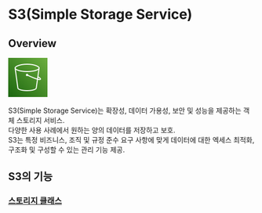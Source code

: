 # S3(Simple Storage Service)
## Overview
![S3](../../Images/Storage/S3/S3.png)

S3(Simple Storage Service)는 확장성, 데이터 가용성, 보안 및 성능을 제공하는 객체 스토리지 서비스. \
다양한 사용 사례에서 원하는 양의 데이터를 저장하고 보호.\
S3는 특정 비즈니스, 조직 및 규정 준수 요구 사항에 맞게 데이터에 대한 엑세스 최적화, 구조화 및 구성할 수 있는 관리 기능 제공.

## S3의 기능
### [스토리지 클래스](StroageClass.md)
